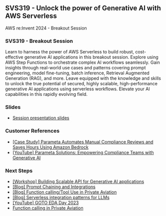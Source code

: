 ## SVS319 - Unlock the power of Generative AI with AWS Serverless
AWS re:Invent 2024 - Breakout Session

### SVS319 - Breakout Session

Learn to harness the power of AWS Serverless to build robust, cost-effective generative AI applications in this breakout session. Explore using AWS Step Functions to orchestrate complex AI workflows seamlessly. Gain insights through real-world use cases and patterns covering prompt engineering, model fine-tuning, batch inference, Retrieval Augmented Generation (RAG), and more. Leave equipped with the knowledge and skills to unlock the true potential of secured, highly scalable, high-performance generative AI applications using serverless workflows. Elevate your AI capabilities in this rapidly evolving field.

### Slides
 - [Session presentation slides](TBD)


### Customer References
 - [[Case Study] Parameta Automates Manual Compliance Reviews and Saves Hours Using Amazon Bedrock](https://aws.amazon.com/solutions/case-studies/parameta-tp-icap-bedrock/)
 - [[YouTube] Parameta Solutions: Empowering Compliance Teams with Generative AI](https://www.youtube.com/watch?v=jN2RBaQlRBE)

### Next Steps
 - [[Workshop] Building Scalable API for Generative AI applications](https://s12d.com/genai-serverless-workshop)
 - [[Blog] Prompt Chaining and Integrations](https://s12d.com/prompt_chaining_hitl)
 - [[Blog] Function calling/Tool Use in Private Aviation](https://s12d.com/aviation_tool_use)
 - [[Blog] Serverless integration patterns for LLMs](https://aws.amazon.com/blogs/compute/designing-serverless-integration-patterns-for-large-language-models-llms/)
 - [[YouTube] GOTO EDA Day 2023](https://www.youtube.com/watch?v=dzW3-Mol1yo)
 - [Function calling in Private Aviation](https://github.com/aws-samples/serverless-genai-examples/tree/main/airline-reservation-tool-use)
